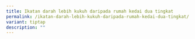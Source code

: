 ```yaml
---
title: Ikatan darah lebih kukuh daripada rumah kedai dua tingkat
permalink: /ikatan-darah-lebih-kukuh-daripada-rumah-kedai-dua-tingkat/
variant: tiptap
description: ""
---
```

